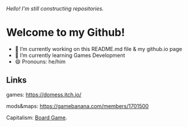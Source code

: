 <i>Hello! I'm still constructing repositories.</i>

# Welcome to my Github!

- 🔭 I’m currently working on this README.md file & my github.io page
- 🌱 I’m currently learning Games Development
- 😄 Pronouns: he/him

## Links

games: https://domess.itch.io/ 

mods&maps: https://gamebanana.com/members/1701500

Capitalism: [Board Game](https://michaellam.notion.site/Capitalism-5434375ccc92422694deacc07e3fb3fb).

<!--
**DoMessWithProfile/domesswithprofile** is a ✨ _special_ ✨ repository because its `README.md` (this file) appears on your GitHub profile.

Here are some ideas to get you started:

- 🔭 I’m currently working on ...
- 🌱 I’m currently learning ...
- 👯 I’m looking to collaborate on ...
- 🤔 I’m looking for help with ...
- 💬 Ask me about ...
- 📫 How to reach me: ...
- 😄 Pronouns: ...
- ⚡ Fun fact: ...
-->
